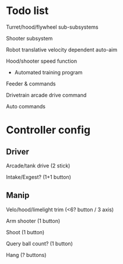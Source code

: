 # Todo list

Turret/hood/flywheel sub-subsystems

Shooter subsystem

Robot translative velocity dependent auto-aim

Hood/shooter speed function
- Automated training program

Feeder & commands

Drivetrain arcade drive command

Auto commands


# Controller config

## Driver

Arcade/tank drive (2 stick)

Intake/Exgest? (1+1 button)

## Manip

Velo/hood/limelight trim (<6? button / 3 axis)

Arm shooter (1 button)

Shoot (1 button)

Query ball count? (1 button)

Hang (? buttons)